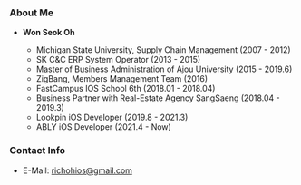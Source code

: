 ### About Me

* **Won Seok Oh**

   * Michigan State University, Supply Chain Management (2007 - 2012)
   * SK C&C ERP System Operator (2013 - 2015)
   * Master of Business Administration of Ajou University (2015 - 2019.6)
   * ZigBang, Members Management Team (2016)
   * FastCampus IOS School 6th (2018.01 - 2018.04)  
   * Business Partner with Real-Estate Agency SangSaeng (2018.04 - 2019.3)
   * Lookpin iOS Developer (2019.8 - 2021.3)
   * ABLY iOS Developer (2021.4 - Now)
   
### Contact Info

* E-Mail: richohios@gmail.com

<!--
**richoh86/richoh86** is a ✨ _special_ ✨ repository because its `README.md` (this file) appears on your GitHub profile.

Here are some ideas to get you started:

- 🔭 I’m currently working on ...
- 🌱 I’m currently learning ...
- 👯 I’m looking to collaborate on ...
- 🤔 I’m looking for help with ...
- 💬 Ask me about ...
- 📫 How to reach me: ...
- 😄 Pronouns: ...
- ⚡ Fun fact: ...
-->
